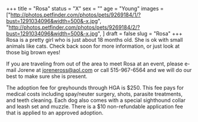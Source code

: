 +++
title = "Rosa"
status = "X"
sex = ""
age = "Young"
images = ["http://photos.petfinder.com/photos/pets/9269184/1/?bust=1291034096&width=500&-x.jpg",
"http://photos.petfinder.com/photos/pets/9269184/2/?bust=1291034096&width=500&-x.jpg",
]
draft = false
slug = "Rosa"
+++
Rosa is a pretty girl who is just about 18 months old.  She is ok with small animals like cats.  Check back soon for more information, or just look at those big brown eyes!


  If you are traveling from out of the area to meet Rosa at an event, please e-mail Jorene at joreneross@aol.com or call 515-967-6564 and we will do our best to make sure she is present.

The adoption fee for greyhounds through HGA is $250. This fee pays for medical costs including spay/neuter surgery, shots, parasite treatments, and teeth cleaning. Each dog also comes with a special sighthound collar and leash set and muzzle. There is a $10 non-refundable application fee that is applied to an approved adoption.
